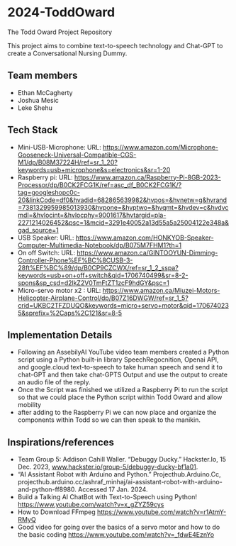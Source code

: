# 2024-ToddOward
The Todd Oward Project Repository

This project aims to combine text-to-speech technology and Chat-GPT to create a Conversational Nursing Dummy.

## Team members 
- Ethan McCagherty
- Joshua Mesic
- Leke Shehu

## Tech Stack
- Mini-USB-Microphone: URL: https://www.amazon.com/Microphone-Gooseneck-Universal-Compatible-CGS-M1/dp/B08M37224H/ref=sr_1_20?keywords=usb+microphone&s=electronics&sr=1-20
- Raspberry pi: URL: https://www.amazon.ca/Raspberry-Pi-8GB-2023-Processor/dp/B0CK2FCG1K/ref=asc_df_B0CK2FCG1K/?tag=googleshopc0c-20&linkCode=df0&hvadid=682865639982&hvpos=&hvnetw=g&hvrand=7381329959985013930&hvpone=&hvptwo=&hvqmt=&hvdev=c&hvdvcmdl=&hvlocint=&hvlocphy=9001617&hvtargid=pla-2271214026452&psc=1&mcid=3291e40052a13d55a5a25004122e348a&gad_source=1
- USB Speaker: URL: https://www.amazon.com/HONKYOB-Speaker-Computer-Multimedia-Notebook/dp/B075M7FHM1?th=1
- On off Switch: URL: https://www.amazon.ca/GINTOOYUN-Dimming-Controller-Phone%EF%BC%8CUSB-3-28ft%EF%BC%89/dp/B0CP9CZCWX/ref=sr_1_2_sspa?keywords=usb+on+off+switch&qid=1706740499&sr=8-2-spons&sp_csd=d2lkZ2V0TmFtZT1zcF9hdGY&psc=1
- Micro-servo motor x2 : URL: https://www.amazon.ca/Miuzei-Motors-Helicopter-Airplane-Control/dp/B07Z16DWGW/ref=sr_1_5?crid=UKBC2TFZDUQO&keywords=micro+servo+motor&qid=1706740235&sprefix=%2Caps%2C121&sr=8-5

## Implementation Details
- Following an AssebilyAI YouTube video team members created a Python script using a Python built-in library SpeechRegocnition, Openai API, and google.cloud text-to-speech to take human speech and send it to chat-GPT and then take chat-GPTS Output and use the output to create an audio file of the reply.
- Once the Script was finished we utilized a Raspberry Pi to run the script so that we could place the Python script within Todd Oward and allow mobility
- after adding to the Raspberry Pi we can now place and organize the components within Todd so we can then speak to the manikin.


## Inspirations/references
- Team Group 5: Addison Cahill Waller. “Debuggy Ducky.” Hackster.Io, 15 Dec. 2023, www.hackster.io/group-5/debuggy-ducky-bf1a01.
- “AI Assistant Robot with Arduino and Python.” Projecthub.Arduino.Cc, projecthub.arduino.cc/ashraf_minhaj/ai-assistant-robot-with-arduino-and-python-ff8980. Accessed 17 Jan. 2024. 
- Build a Talking AI ChatBot with Text-to-Speech using Python! https://www.youtube.com/watch?v=x_gZYZ59cys
- How to Download FFmpeg https://www.youtube.com/watch?v=r1AtmY-RMyQ
- Good video for going over the basics of a servo motor and how to do the basic coding https://www.youtube.com/watch?v=_fdwE4EznYo
